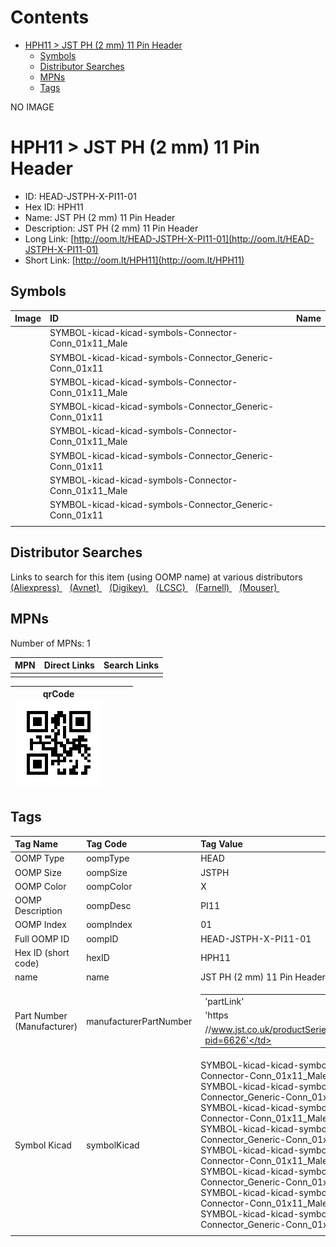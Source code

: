 



Contents
========

* [HPH11 > JST PH (2 mm) 11 Pin Header](#hph11--jst-ph-2-mm-11-pin-header)
	* [Symbols](#symbols)
	* [Distributor Searches](#distributor-searches)
	* [MPNs](#mpns)
	* [Tags](#tags)
  
NO IMAGE  
# HPH11 > JST PH (2 mm) 11 Pin Header

- ID: HEAD-JSTPH-X-PI11-01
- Hex ID: HPH11
- Name: JST PH (2 mm) 11 Pin Header
- Description: JST PH (2 mm) 11 Pin Header
- Long Link: [http://oom.lt/HEAD-JSTPH-X-PI11-01](http://oom.lt/HEAD-JSTPH-X-PI11-01)
- Short Link: [http://oom.lt/HPH11](http://oom.lt/HPH11)

## Symbols
  

|Image|ID|Name|
| :--- | :--- | :--- |
|![]()|SYMBOL-kicad-kicad-symbols-Connector-Conn_01x11_Male||
|![]()|SYMBOL-kicad-kicad-symbols-Connector_Generic-Conn_01x11||
|![]()|SYMBOL-kicad-kicad-symbols-Connector-Conn_01x11_Male||
|![]()|SYMBOL-kicad-kicad-symbols-Connector_Generic-Conn_01x11||
|![]()|SYMBOL-kicad-kicad-symbols-Connector-Conn_01x11_Male||
|![]()|SYMBOL-kicad-kicad-symbols-Connector_Generic-Conn_01x11||
|![]()|SYMBOL-kicad-kicad-symbols-Connector-Conn_01x11_Male||
|![]()|SYMBOL-kicad-kicad-symbols-Connector_Generic-Conn_01x11||
||||

## Distributor Searches
  
Links to search for this item (using OOMP name) at various distributors  
[(Aliexpress) ](https://www.aliexpress.com/wholesale?SearchText=1117JST+PH+2+mm+11+Pin+Header)&nbsp;&nbsp;&nbsp;[(Avnet) ](https://www.avnet.com/shop/us/search/JST+PH+2+mm+11+Pin+Header)&nbsp;&nbsp;&nbsp;[(Digikey) ](https://www.digikey.co.uk/en/products/result?s=JST+PH+2+mm+11+Pin+Header)&nbsp;&nbsp;&nbsp;[(LCSC) ](https://www.lcsc.com/search?q=JST+PH+2+mm+11+Pin+Header)&nbsp;&nbsp;&nbsp;[(Farnell) ](https://uk.farnell.com/search?st=JST+PH+2+mm+11+Pin+Header)&nbsp;&nbsp;&nbsp;[(Mouser) ](https://www.mouser.com/c/?q=JST+PH+2+mm+11+Pin+Header)&nbsp;&nbsp;&nbsp;
## MPNs
  
Number of MPNs: 1  

|MPN|Direct Links|Search Links|
| :--- | :--- | :--- |
||||
  

|qrCode<br>[![](https://raw.githubusercontent.com/oomlout/oomlout_OOMP_parts_V2/main/HEAD/JSTPH/X/PI11/01/qrCode_140.png)](https://github.com/oomlout/oomlout_OOMP_parts_V2/tree/main/HEAD/JSTPH/X/PI11/01/qrCode.png)||||
| :---: | :---: | :---: | :---: |

## Tags
  

|Tag Name|Tag Code|Tag Value|
| :--- | :--- | :--- |
|OOMP Type|oompType|HEAD|
|OOMP Size|oompSize|JSTPH|
|OOMP Color|oompColor|X|
|OOMP Description|oompDesc|PI11|
|OOMP Index|oompIndex|01|
|Full OOMP ID|oompID|HEAD-JSTPH-X-PI11-01|
|Hex ID (short code)|hexID|HPH11|
|name|name|JST PH (2 mm) 11 Pin Header|
|Part Number (Manufacturer)|manufacturerPartNumber|<table><tr><td>'partLink'</td></tr><tr><td> 'https</td></tr><tr><td>//www.jst.co.uk/productSeries.php?pid=6626'</td></tr></table>|
|Symbol Kicad|symbolKicad|SYMBOL-kicad-kicad-symbols-Connector-Conn_01x11_Male, SYMBOL-kicad-kicad-symbols-Connector_Generic-Conn_01x11, SYMBOL-kicad-kicad-symbols-Connector-Conn_01x11_Male, SYMBOL-kicad-kicad-symbols-Connector_Generic-Conn_01x11, SYMBOL-kicad-kicad-symbols-Connector-Conn_01x11_Male, SYMBOL-kicad-kicad-symbols-Connector_Generic-Conn_01x11, SYMBOL-kicad-kicad-symbols-Connector-Conn_01x11_Male, SYMBOL-kicad-kicad-symbols-Connector_Generic-Conn_01x11|
||||
